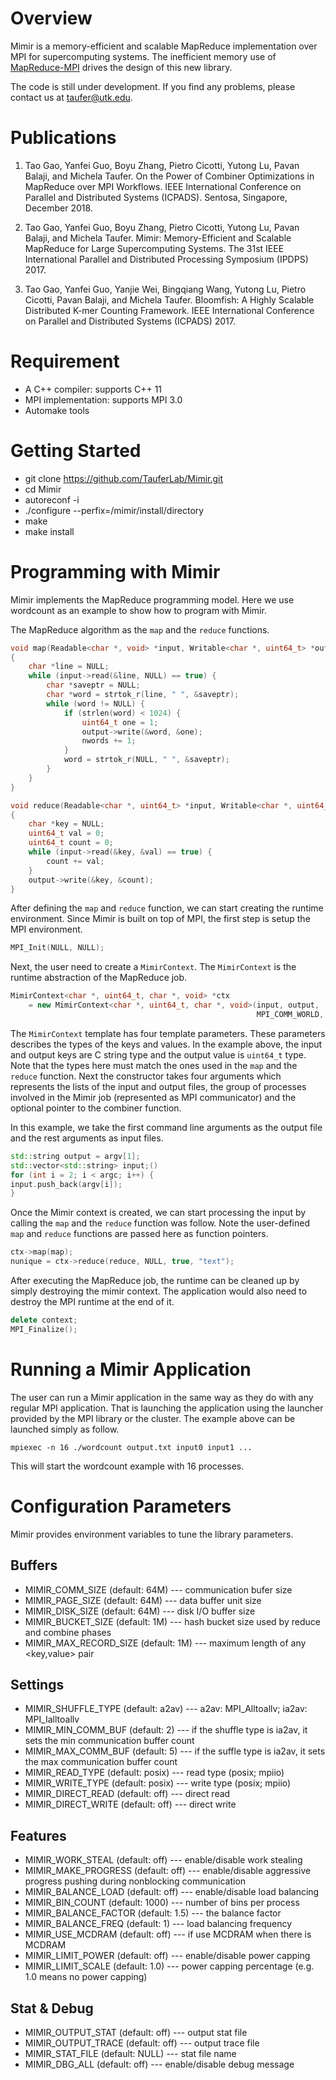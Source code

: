 # Overview
Mimir is a memory-efficient and scalable MapReduce implementation over MPI for 
supercomputing systems. The inefficient memory use of 
[MapReduce-MPI](http://mapreduce.sandia.gov/) drives the design of this new 
library.

The code is still under development. If you find any problems, please contact us
at taufer@utk.edu.

# Publications
1. Tao Gao, Yanfei Guo, Boyu Zhang, Pietro Cicotti, Yutong Lu, Pavan Balaji, and Michela
Taufer. On the Power of Combiner Optimizations in MapReduce over MPI Workflows. IEEE
International Conference on Parallel and Distributed Systems (ICPADS). Sentosa, Singapore, December 2018.

2. Tao Gao, Yanfei Guo, Boyu Zhang, Pietro Cicotti, Yutong Lu, Pavan Balaji, and
Michela Taufer. Mimir: Memory-Efficient and Scalable MapReduce for Large
Supercomputing Systems. The 31st IEEE International Parallel and Distributed
Processing Symposium (IPDPS) 2017.

3. Tao Gao, Yanfei Guo, Yanjie Wei, Bingqiang Wang, Yutong Lu, Pietro Cicotti,
Pavan Balaji, and Michela Taufer. Bloomfish: A Highly Scalable Distributed K-mer
Counting Framework. IEEE International Conference on Parallel and Distributed
Systems (ICPADS) 2017.

# Requirement
* A C++ compiler: supports C++ 11
* MPI implementation: supports MPI 3.0
* Automake tools

# Getting Started
* git clone https://github.com/TauferLab/Mimir.git
* cd Mimir
* autoreconf -i
* ./configure --perfix=/mimir/install/directory
* make
* make install

# Programming with Mimir
Mimir implements the MapReduce programming model. Here we use wordcount as an
example to show how to program with Mimir.

The MapReduce algorithm as the `map` and the `reduce` functions. 

```c++
void map(Readable<char *, void> *input, Writable<char *, uint64_t> *output, void *ptr)
{
    char *line = NULL;
    while (input->read(&line, NULL) == true) {
        char *saveptr = NULL;
        char *word = strtok_r(line, " ", &saveptr);
        while (word != NULL) {
            if (strlen(word) < 1024) {
                uint64_t one = 1;
                output->write(&word, &one);
                nwords += 1;
            }
            word = strtok_r(NULL, " ", &saveptr);
        }
    }
}

void reduce(Readable<char *, uint64_t> *input, Writable<char *, uint64_t> *output, void *ptr);
{
    char *key = NULL;
    uint64_t val = 0;
    uint64_t count = 0;
    while (input->read(&key, &val) == true) {
        count += val;
    }
    output->write(&key, &count);
}
```

After defining the `map` and `reduce` function, we can start creating the
runtime environment.  Since Mimir is built on top of MPI, the first step is
setup the MPI environment.

```c++
MPI_Init(NULL, NULL);
```

Next, the user need to create a `MimirContext`. The `MimirContext` is the
runtime abstraction of the MapReduce job.

```c++
MimirContext<char *, uint64_t, char *, void> *ctx
    = new MimirContext<char *, uint64_t, char *, void>(input, output,
                                                       MPI_COMM_WORLD, NULL)
```

The `MimirContext` template has four template parameters. These parameters
describes the types of the keys and values. In the example above, the input and
output keys are C string type and the output value is `uint64_t` type. Note that
the types here must match the ones used in the `map` and the `reduce` function.
Next the constructor takes four arguments which represents the lists of the
input and output files, the group of processes involved in the Mimir job
(represented as MPI communicator) and the optional pointer to the combiner
function.

In this example, we take the first command line arguments as the output file and
the rest arguments as input files.

```c++
std::string output = argv[1];
std::vector<std::string> input;()
for (int i = 2; i < argc; i++) {
input.push_back(argv[i]);
}
```

Once the Mimir context is created, we can start processing the input by calling
the `map` and the `reduce` function was follow. Note the user-defined `map` and
`reduce` functions are passed here as function pointers.

```c++
ctx->map(map);
nunique = ctx->reduce(reduce, NULL, true, "text");
```

After executing the MapReduce job, the runtime can be cleaned up by simply
destroying the mimir context. The application would also need to destroy the MPI
runtime at the end of it.

```c++
delete context;
MPI_Finalize();
```

# Running a Mimir Application
The user can run a Mimir application in the same way as they do with any regular
MPI application. That is launching the application using the launcher provided
by the MPI library or the cluster. The example above can be launched simply as
follow.

```
mpiexec -n 16 ./wordcount output.txt input0 input1 ...
```

This will start the wordcount example with 16 processes.

# Configuration Parameters
Mimir provides environment variables to tune the library parameters.

## Buffers
* MIMIR_COMM_SIZE (default: 64M) --- communication bufer size
* MIMIR_PAGE_SIZE (default: 64M) --- data buffer unit size
* MIMIR_DISK_SIZE (default: 64M) --- disk I/O buffer size
* MIMIR_BUCKET_SIZE (default: 1M) --- hash bucket size used by reduce and
combine phases
* MIMIR_MAX_RECORD_SIZE (default: 1M) --- maximum length of any
<key,value> pair

## Settings
* MIMIR_SHUFFLE_TYPE (default: a2av) --- a2av: MPI_Alltoallv; ia2av:
MPI_Ialltoallv
* MIMIR_MIN_COMM_BUF (default: 2) --- if the shuffle type is ia2av, it sets
the min communication buffer count
* MIMIR_MAX_COMM_BUF (default: 5) --- if the suffle type is ia2av, it sets
the max communication buffer count
* MIMIR_READ_TYPE (default: posix) --- read type (posix; mpiio)
* MIMIR_WRITE_TYPE (default: posix) --- write type (posix; mpiio)
* MIMIR_DIRECT_READ (default: off) --- direct read
* MIMIR_DIRECT_WRITE (default: off) --- direct write

## Features
* MIMIR_WORK_STEAL (default: off) --- enable/disable work stealing
* MIMIR_MAKE_PROGRESS (default: off) --- enable/disable aggressive
progress pushing during nonblocking communication
* MIMIR_BALANCE_LOAD (default: off) --- enable/disable load balancing
* MIMIR_BIN_COUNT (default: 1000) --- number of bins per process
* MIMIR_BALANCE_FACTOR (default: 1.5) --- the balance factor
* MIMIR_BALANCE_FREQ (default: 1) --- load balancing frequency
* MIMIR_USE_MCDRAM (default: off) --- if use MCDRAM when there is MCDRAM
* MIMIR_LIMIT_POWER (default: off) --- enable/disable power capping
* MIMIR_LIMIT_SCALE (default: 1.0) --- power capping percentage (e.g. 1.0 means no power capping)

## Stat & Debug
* MIMIR_OUTPUT_STAT (default: off) --- output stat file
* MIMIR_OUTPUT_TRACE (default: off) --- output trace file
* MIMIR_STAT_FILE (default: NULL) --- stat file name
* MIMIR_DBG_ALL (default: off) --- enable/disable debug message
